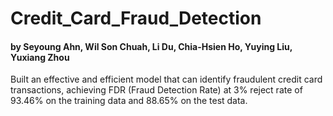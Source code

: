 # Credit_Card_Fraud_Detection

#### by Seyoung Ahn, Wil Son Chuah, Li Du, Chia-Hsien Ho, Yuying Liu, Yuxiang Zhou

Built an effective and efficient model that can identify fraudulent credit card transactions, achieving FDR (Fraud Detection Rate) at 3% reject rate of 93.46% on the training data and 88.65% on the test data.

